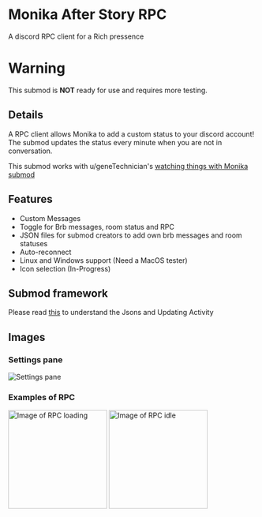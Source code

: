 # Monika After Story RPC
A discord RPC client for a Rich pressence

# Warning
This submod is **NOT** ready for use and requires more testing.

## Details
A RPC client allows Monika to add a custom status to your discord account! The submod updates the status every minute when you are not in conversation.

This submod works with u/geneTechnician's [watching things with Monika submod](https://www.reddit.com/r/MASFandom/comments/t1fn56/updated_the_watching_things_with_monika_submods/)

## Features

- Custom Messages
- Toggle for Brb messages, room status and RPC
- JSON files for submod creators to add own brb messages and room statuses
- Auto-reconnect
- Linux and Windows support (Need a MacOS tester)
- Icon selection (In-Progress)

## Submod framework

Please read [this](https://github.com/ImKventis/MONRPC/blob/main/JSOHELP.MD) to understand the Jsons and Updating Activity

## Images

### Settings pane
<img src="https://imgur.com/EW7Pknw.jpg" alt="Settings pane">

### Examples of RPC

<img src="https://imgur.com/SRUdpi9.jpg" alt="Image of RPC loading" style="width:200px;"> <img src="https://imgur.com/KsxTANN.jpg" alt="Image of RPC idle" style="width:200px;">
